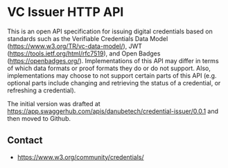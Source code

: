 # VC Issuer HTTP API

This is an open API specification for issuing digital credentials based on standards such as the Verifiable Credentials Data Model (https://www.w3.org/TR/vc-data-model/), JWT (https://tools.ietf.org/html/rfc7519), and Open Badges (https://openbadges.org/). Implementations of this API may differ in terms of which data formats or proof formats they do or do not support. Also, implementations may choose to not support certain parts of this API (e.g. optional parts include changing and retrieving the status of a credential, or refreshing a credential).

The initial version was drafted at https://app.swaggerhub.com/apis/danubetech/credential-issuer/0.0.1 and then moved to Github.

## Contact

* https://www.w3.org/community/credentials/
